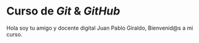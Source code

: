 # Curso de _Git_ & _GitHub_

Hola soy tu amigo y docente digital Juan Pablo Giraldo, Bienvenid@s a mi curso.
